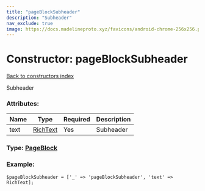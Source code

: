 ```yaml
---
title: "pageBlockSubheader"
description: "Subheader"
nav_exclude: true
image: https://docs.madelineproto.xyz/favicons/android-chrome-256x256.png
---
```

# Constructor: pageBlockSubheader  
[Back to constructors index](/API_docs/constructors/index.html)



Subheader

### Attributes:

| Name     |    Type       | Required | Description |
|----------|---------------|----------|-------------|
|text|[RichText](/API_docs/types/RichText.html) | Yes|Subheader|



### Type: [PageBlock](/API_docs/types/PageBlock.html)


### Example:

```
$pageBlockSubheader = ['_' => 'pageBlockSubheader', 'text' => RichText];
```  
